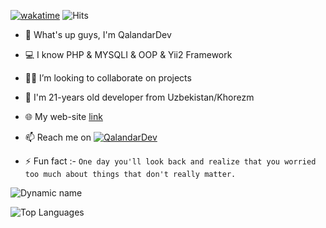 
[![wakatime](https://wakatime.com/badge/user/93c646f5-4abf-42cd-826c-f1233bb49706.svg)](https://wakatime.com/@93c646f5-4abf-42cd-826c-f1233bb49706)
 ![Hits](https://hits.seeyoufarm.com/api/count/incr/badge.svg?url=https://github.com/QalandarDev/)


- 👋 What's up guys, I'm QalandarDev
- 💻 I know PHP & MYSQLI & OOP & Yii2 Framework
- 👨‍💻 I’m looking to collaborate on projects
- 💬 I'm 21-years old developer from Uzbekistan/Khorezm
- 🌐 My web-site [link](https://linktr.ee/QalandarDev)
- 📫 Reach me on [![QalandarDev](https://img.shields.io/badge/QalandarAxmedov-30302f?style=flat&logo=telegram)](https://t.me/QalandarDev)

- ⚡ Fun fact :- `One day you'll look back and realize that you worried too much about things that don't really matter.`


![Dynamic name](https://github-readme-stats.vercel.app/api?username=QalandarDev&show_icons=true&theme=radical)

![Top Languages](https://github-readme-stats.vercel.app/api/top-langs/?username=QalandarDev&layout=compact&theme=radical)
